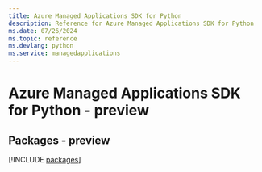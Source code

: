 ```yaml
---
title: Azure Managed Applications SDK for Python
description: Reference for Azure Managed Applications SDK for Python
ms.date: 07/26/2024
ms.topic: reference
ms.devlang: python
ms.service: managedapplications
---
```

# Azure Managed Applications SDK for Python - preview
## Packages - preview
[!INCLUDE [packages](managed-applications-index.md)]